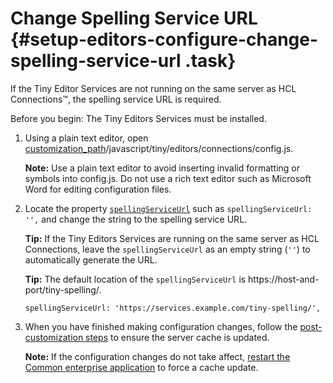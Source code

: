 # Change Spelling Service URL {#setup-editors-configure-change-spelling-service-url .task}

If the Tiny Editor Services are not running on the same server as HCL Connections™, the spelling service URL is required.

Before you begin: The Tiny Editors Services must be installed.

1.  Using a plain text editor, open [customization\_path](t_determine-customization-path.md)/javascript/tiny/editors/connections/config.js.

    **Note:** Use a plain text editor to avoid inserting invalid formatting or symbols into config.js. Do not use a rich text editor such as Microsoft Word for editing configuration files.

2.  Locate the property [`spellingServiceUrl`](r_config-js-sample.md#spellingServiceUrl) such as `spellingServiceUrl: '',` and change the string to the spelling service URL.

    **Tip:** If the Tiny Editors Services are running on the same server as HCL Connections, leave the `spellingServiceUrl` as an empty string \(`''`\) to automatically generate the URL.

    **Tip:** The default location of the `spellingServiceUrl` is https://host-and-port/tiny-spelling/.

    ```
    spellingServiceUrl: 'https://services.example.com/tiny-spelling/',
    ```

3.  When you have finished making configuration changes, follow the [post-customization steps](https://help.hcltechsw.com/connections/v6/admin/customize/t_admin_common_customize_postreq.html) to ensure the server cache is updated.

    **Note:** If the configuration changes do not take affect, [restart the Common enterprise application](t_restart-common-app.md) to force a cache update.


